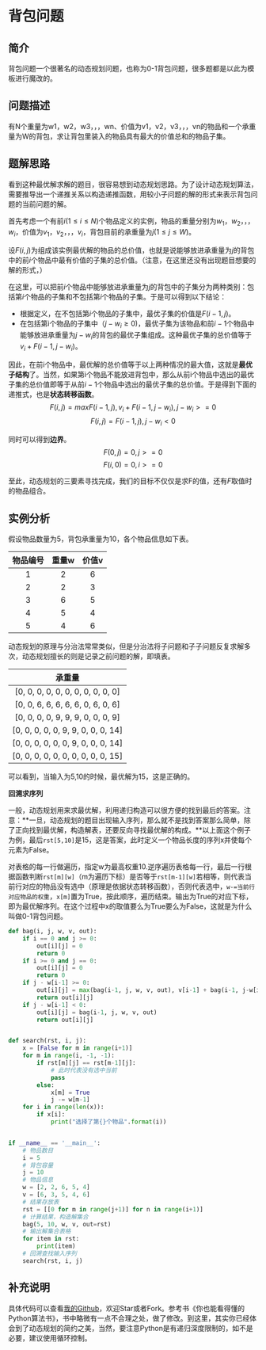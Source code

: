 # 背包问题
## 简介
背包问题一个很著名的动态规划问题，也称为0-1背包问题，很多题都是以此为模板进行魔改的。

## 问题描述
有N个重量为w1，w2，w3，，，wn、价值为v1，v2，v3，，，vn的物品和一个承重量为W的背包，求让背包里装入的物品具有最大的价值总和的物品子集。

## 题解思路
看到这种最优解求解的题目，很容易想到动态规划思路。为了设计动态规划算法，需要推导出一个递推关系以构造递推函数，用较小子问题的解的形式来表示背包问题的当前问题的解。

首先考虑一个有前$i$($1 \le i \le N$)个物品定义的实例，物品的重量分别为$w_1，w_2，，，w_i$，价值为$v_1，v_2，，，v_i$，背包目前的承重量为$j$($1 \le j \le W$)。

设$F(i,j)$为组成该实例最优解的物品的总价值，也就是说能够放进承重量为$j$的背包中的前$i$个物品中最有价值的子集的总价值。（注意，在这里还没有出现题目想要的解的形式，）

在这里，可以把前$i$个物品中能够放进承重量为$j$的背包中的子集分为两种类别：包括第$i$个物品的子集和不包括第$i$个物品的子集。于是可以得到以下结论：
- 根据定义，在不包括第$i$个物品的子集中，最优子集的价值是$F(i-1,j)$。
- 在包括第i个物品的子集中（$j-w_i \ge 0$)，最优子集为该物品和前$i-1$个物品中能够放进承重量为$j-w_i$的背包的最优子集组成。这种最优子集的总价值等于$v_i+F(i-1,j-w_i)$。

因此，在前i个物品中，最优解的总价值等于以上两种情况的最大值，这就是**最优子结构**了。当然，如果第i个物品不能放进背包中，那么从前i个物品中选出的最优子集的总价值即等于从前$i-1$个物品中选出的最优子集的总价值。于是得到下面的递推式，也是**状态转移函数**。
$$F(i,j)=max{F(i-1,j),v_i+F(i-1,j-w_i)},j-w_i>=0$$
$$F(i,j)=F(i-1,j),j-w_i<0$$

同时可以得到**边界**。
$$ F(0,j)=0,j>=0 $$
$$ F(i,0)=0,i>=0 $$

至此，动态规划的三要素寻找完成，我们的目标不仅仅是求F的值，还有$F$取值时的物品组合。

## 实例分析
假设物品数量为5，背包承重量为10，各个物品信息如下表。

| 物品编号 | 重量w | 价值v |
| :---: | :---: | :---: |
| 1 | 2 | 6 |
| 2 | 2 | 3 |
| 3 | 6 | 5 |
| 4 | 5 | 4 |
| 5 | 4 | 6 |

动态规划的原理与分治法常常类似，但是分治法将子问题和子子问题反复求解多次，动态规划擅长的则是记录之前问题的解，即填表。

| 承重量 |
|    :---:   |
|   [0, 0, 0, 0, 0, 0, 0, 0, 0, 0, 0] |
|   [0, 0, 6, 6, 6, 6, 6, 0, 6, 0, 6] |
|   [0, 0, 0, 0, 9, 9, 9, 0, 0, 0, 9] |
|   [0, 0, 0, 0, 0, 9, 9, 0, 0, 0, 14] |
|   [0, 0, 0, 0, 0, 0, 9, 0, 0, 0, 14] |
|   [0, 0, 0, 0, 0, 0, 0, 0, 0, 0, 15] |

可以看到，当输入为5,10的时候，最优解为15，这是正确的。

**回溯求序列**

一般，动态规划用来求最优解，利用递归构造可以很方便的找到最后的答案。注意：**一旦，动态规划的题目出现输入序列，那么就不是找到答案那么简单，除了正向找到最优解，构造解表，还要反向寻找最优解的构成。**以上面这个例子为例，最后`rst[5,10]`是15，这是答案，此时定义一个物品长度的序列x并使每个元素为False。

对表格的每一行做遍历，指定w为最高权重10.逆序遍历表格每一行，最后一行根据函数判断`rst[m][w]`（m为遍历下标）是否等于`rst[m-1][w]`若相等，则代表当前行对应的物品没有选中（原理是依据状态转移函数），否则代表选中，`w-=当前行对应物品的权重`，`x[m]`置为True，按此顺序，遍历结束。输出为True的对应下标，即为最优解序列。在这个过程中x的取值要么为True要么为False，这就是为什么叫做0-1背包问题。

```python
def bag(i, j, w, v, out):
    if i == 0 and j >= 0:
        out[i][j] = 0
        return 0
    if i >= 0 and j == 0:
        out[i][j] = 0
        return 0
    if j - w[i-1] >= 0:
        out[i][j] = max(bag(i-1, j, w, v, out), v[i-1] + bag(i-1, j-w[i-1], w, v, out))
        return out[i][j]
    if j - w[i-1] < 0:
        out[i][j] = bag(i-1, j, w, v, out)
        return out[i][j]


def search(rst, i, j):
    x = [False for m in range(i+1)]
    for m in range(i, -1, -1):
        if rst[m][j] == rst[m-1][j]:
            # 此时代表没有选中当前
            pass
        else:
            x[m] = True
            j -= w[m-1]
    for i in range(len(x)):
        if x[i]:
            print("选择了第{}个物品".format(i))


if __name__ == '__main__':
    # 物品数目
    i = 5
    # 背包容量
    j = 10
    # 物品信息
    w = [2, 2, 6, 5, 4]
    v = [6, 3, 5, 4, 6]
    # 结果存放表
    rst = [[0 for m in range(j+1)] for n in range(i+1)]
    # 计算结果，构造解集合
    bag(5, 10, w, v, out=rst)
    # 输出解集合表格
    for item in rst:
        print(item)
    # 回溯查找输入序列
    search(rst, i, j)
```

## 补充说明
具体代码可以查看[我的Github](https://github.com/luanshiyinyang/Algorithm/tree/master/DP/Bag)，欢迎Star或者Fork。参考书《你也能看得懂的Python算法书》，书中略微有一点不合理之处，做了修改。到这里，其实你已经体会到了动态规划的简约之美，当然，要注意Python是有递归深度限制的，如不是必要，建议使用循环控制。
